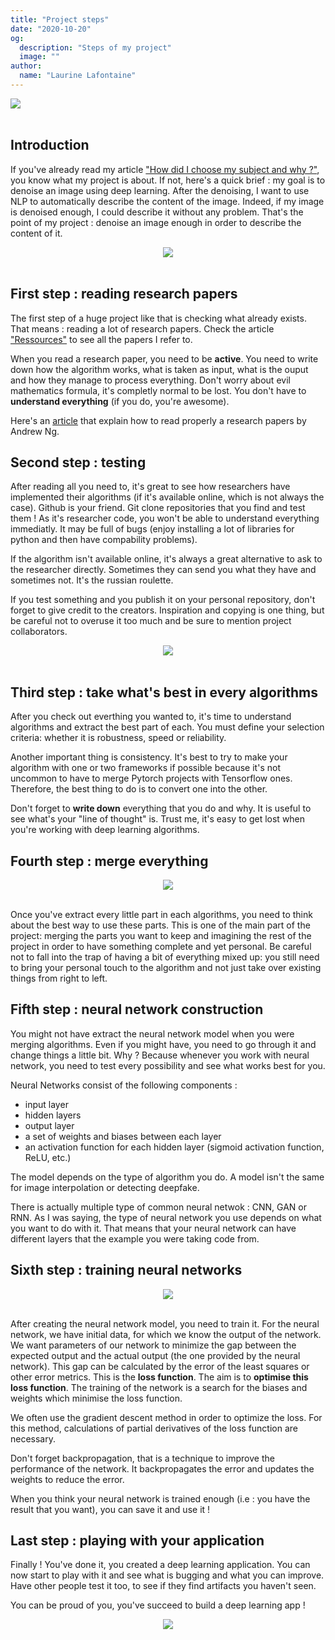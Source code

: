 ```yaml
---
title: "Project steps"
date: "2020-10-20"
og:
  description: "Steps of my project"
  image: ""
author:
  name: "Laurine Lafontaine"
---
```


<div style="width:30%"><img src="https://img.shields.io/static/v1?label=last-modified&message=20 october&color=orange"></div>
</br>

## Introduction

If you've already read my article ["How did I choose my subject and why ?"](https://laurine-dev-blog.herokuapp.com/writings/subject), you know what my project is about. If not, here's a quick brief : my goal is to denoise an image using deep learning. After the denoising, I want to use NLP to automatically describe the content of the image. Indeed, if my image is denoised enough, I could describe it without any problem. That's the point of my project : denoise an image enough in order to describe the content of it.

<div style="text-align:center"><img src="https://media.giphy.com/media/ZC3ro4RBCJmhGERE8T/source.gif"/></div> </br>

## First step : reading research papers

The first step of a huge project like that is checking what already exists. That means : reading a lot of research papers. Check the article ["Ressources"](https://laurine-dev-blog.herokuapp.com/writings/ressources) to see all the papers I refer to. 

When you read a research paper, you need to be **active**. You need to write down how the algorithm works, what is taken as input, what is the ouput and how they manage to process everything. Don't worry about evil mathematics formula, it's completly normal to be lost. You don't have to **understand everything** (if you do, you're awesome).

Here's an [article](https://towardsdatascience.com/how-you-should-read-research-papers-according-to-andrew-ng-stanford-deep-learning-lectures-98ecbd3ccfb3) that explain how to read properly a research papers by Andrew Ng. 

## Second step : testing

After reading all you need to, it's great to see how researchers have implemented their algorithms (if it's available online, which is not always the case). Github is your friend. Git clone repositories that you find and test them ! 
As it's researcher code, you won't be able to understand everything immediatly. It may be full of bugs (enjoy installing a lot of libraries for python and then have compability problems).

If the algorithm isn't available online, it's always a great alternative to ask to the researcher directly. Sometimes they can send you what they have and sometimes not. It's the russian roulette.

If you test something and you publish it on your personal repository, don't forget to give credit to the creators. Inspiration and copying is one thing, but be careful not to overuse it too much and be sure to mention project collaborators.

<div style="text-align:center"><img src="https://media.giphy.com/media/gw3IWyGkC0rsazTi/giphy.gif"/></div> </br>

## Third step : take what's best in every algorithms

After you check out everthing you wanted to, it's time to understand algorithms and extract the best part of each. 
You must define your selection criteria: whether it is robustness, speed or reliability.

Another important thing is consistency. It's best to try to make your algorithm with one or two frameworks if possible because it's not uncommon to have to merge Pytorch projects with Tensorflow ones. Therefore, the best thing to do is to convert one into the other.

Don't forget to **write down** everything that you do and why. It is useful to see what's your "line of thought" is. Trust me, it's easy to get lost when you're working with deep learning algorithms. 

## Fourth step : merge everything

<div style="text-align:center"><img src="https://media.giphy.com/media/UfaSEmvHQtrEI/giphy.gif"/></div> </br>

Once you've extract every little part in each algorithms, you need to think about the best way to use these parts.
This is one of the main part of the project: merging the parts you want to keep and imagining the rest of the project in order to have something complete and yet personal. Be careful not to fall into the trap of having a bit of everything mixed up: you still need to bring your personal touch to the algorithm and not just take over existing things from right to left.


## Fifth step : neural network construction

You might not have extract the neural network model when you were merging algorithms.
Even if you might have, you need to go through it and change things a little bit.
Why ? Because whenever you work with neural network, you need to test every possibility and see what works best for you. 

Neural Networks consist of the following components :
* input layer
* hidden layers
* output layer
* a set of weights and biases between each layer
* an activation function for each hidden layer (sigmoid activation function, ReLU, etc.)

The model depends on the type of algorithm you do. A model isn't the same for image interpolation or detecting deepfake.

There is actually multiple type of common neural netwok : CNN, GAN or RNN. As I was saying, the type of neural network you use depends on what you want to do with it. That means that your neural network can have different layers that the example you were taking code from.

## Sixth step : training neural networks

<div style="text-align:center"><img src="https://media.giphy.com/media/3oriNZoNvn73MZaFYk/giphy.gif"/></div> </br>

After creating the neural network model, you need to train it.
For the neural network, we have initial data, for which we know the output of the network. We want parameters of our network to minimize the gap between the expected output and the actual output (the one provided by the neural network). This gap can be calculated by the error of the least squares or other error metrics. This is the **loss function**. The aim is to **optimise this loss function**. The training of the network is a search for the biases and weights which minimise the loss function.

We often use the gradient descent method in order to optimize the loss. For this method, calculations of partial derivatives of the loss function are necessary.

Don't forget backpropagation, that is a technique to improve the performance of the network. It backpropagates the error and updates the weights to reduce the error.

When you think your neural network is trained enough (i.e : you have the result that you want), you can save it and use it !

## Last step : playing with your application

Finally ! You've done it, you created a deep learning application. You can now start to play with it and see what is bugging and what you can improve. 
Have other people test it too, to see if they find artifacts you haven't seen.

You can be proud of you, you've succeed to build a deep learning app !

<div style="text-align:center"><img src="https://media.giphy.com/media/aWRWTF27ilPzy/giphy.gif"/></div> </br>